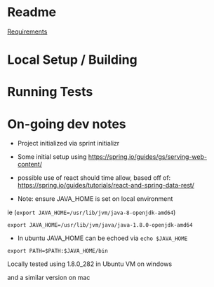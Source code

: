# Readme

[Requirements](./requirements.md)

# Local Setup / Building

# Running Tests

# On-going dev notes

- Project initialized via sprint initializr
- Some initial setup using https://spring.io/guides/gs/serving-web-content/

- possible use of react should time allow, based off of:
  https://spring.io/guides/tutorials/react-and-spring-data-rest/

- Note: ensure JAVA_HOME is set on local environment

ie (`export JAVA_HOME=/usr/lib/jvm/java-8-openjdk-amd64`)

`export JAVA_HOME=/usr/lib/jvm/java/java-1.8.0-openjdk-amd64`

- In ubuntu JAVA_HOME can be echoed via `echo $JAVA_HOME`

`export PATH=$PATH:$JAVA_HOME/bin`

Locally tested using 1.8.0_282 in Ubuntu VM on windows

and a similar version on mac
